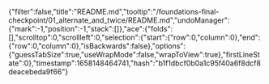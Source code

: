 {"filter":false,"title":"README.md","tooltip":"/foundations-final-checkpoint/01_alternate_and_twice/README.md","undoManager":{"mark":-1,"position":-1,"stack":[]},"ace":{"folds":[],"scrolltop":0,"scrollleft":0,"selection":{"start":{"row":0,"column":0},"end":{"row":0,"column":0},"isBackwards":false},"options":{"guessTabSize":true,"useWrapMode":false,"wrapToView":true},"firstLineState":0},"timestamp":1658148464741,"hash":"b1f1dbcf0b0a1c95f40a6f8dcf8deacebeda9f66"}